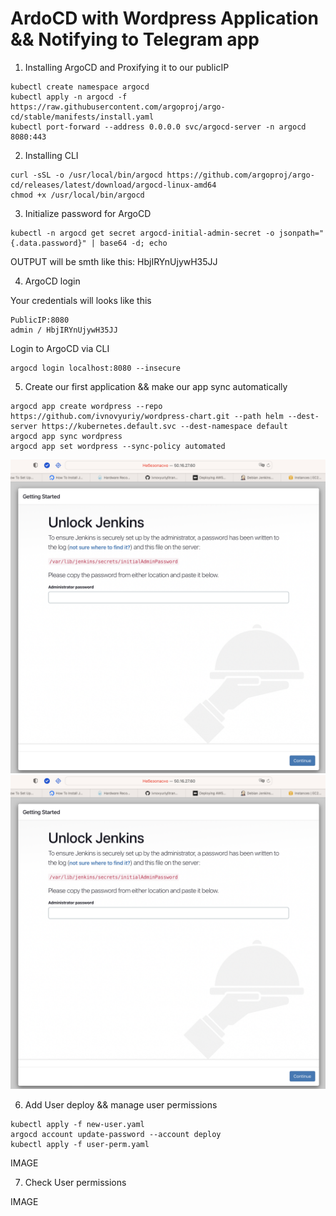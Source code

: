 
# ArdoCD with Wordpress Application && Notifying to Telegram app

1. Installing ArgoCD and Proxifying it to our publicIP

```
kubectl create namespace argocd
kubectl apply -n argocd -f https://raw.githubusercontent.com/argoproj/argo-cd/stable/manifests/install.yaml
kubectl port-forward --address 0.0.0.0 svc/argocd-server -n argocd 8080:443
```

2. Installing CLI 

```
curl -sSL -o /usr/local/bin/argocd https://github.com/argoproj/argo-cd/releases/latest/download/argocd-linux-amd64
chmod +x /usr/local/bin/argocd
```

3. Initialize password for ArgoCD

```
kubectl -n argocd get secret argocd-initial-admin-secret -o jsonpath="{.data.password}" | base64 -d; echo
```

OUTPUT will be smth like this: HbjIRYnUjywH35JJ

4. ArgoCD login

Your credentials will looks like this

```
PublicIP:8080
admin / HbjIRYnUjywH35JJ
```

Login to ArgoCD via CLI

```
argocd login localhost:8080 --insecure
```

5. Create our first application && make our app sync automatically

```
argocd app create wordpress --repo https://github.com/ivnovyuriy/wordpress-chart.git --path helm --dest-server https://kubernetes.default.svc --dest-namespace default
argocd app sync wordpress
argocd app set wordpress --sync-policy automated
```
![Jenkins](https://github.com/ivnovyuriy/itran-lab5-jenkins/blob/bca906fb397429d2fcc7ed654f8aa344d0871942/img/1.png)
![Jenkins](https://github.com/ivnovyuriy/itran-lab5-jenkins/blob/bca906fb397429d2fcc7ed654f8aa344d0871942/img/1.png)

6. Add User deploy && manage user permissions

```
kubectl apply -f new-user.yaml
argocd account update-password --account deploy
kubectl apply -f user-perm.yaml
```
IMAGE

7. Check User permissions 

IMAGE


